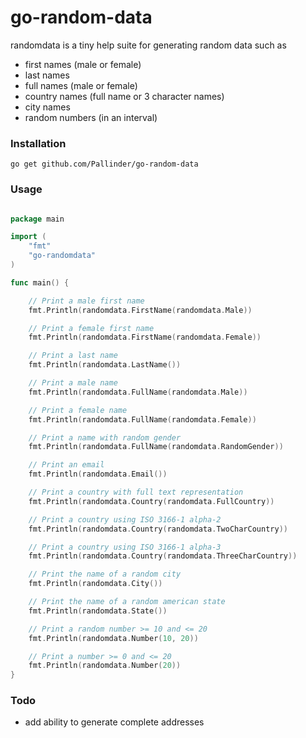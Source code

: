 go-random-data
==============

randomdata is a tiny help suite for generating random data such as 
* first names (male or female)
* last names
* full names (male or female) 
* country names (full name or 3 character names)
* city names
* random numbers (in an interval)
 
### Installation
```go get github.com/Pallinder/go-random-data```

### Usage
```go

package main

import (
	"fmt"
	"go-randomdata"
)

func main() {

	// Print a male first name
	fmt.Println(randomdata.FirstName(randomdata.Male))

	// Print a female first name
	fmt.Println(randomdata.FirstName(randomdata.Female))

	// Print a last name
	fmt.Println(randomdata.LastName())

	// Print a male name
	fmt.Println(randomdata.FullName(randomdata.Male))

	// Print a female name
	fmt.Println(randomdata.FullName(randomdata.Female))

	// Print a name with random gender
	fmt.Println(randomdata.FullName(randomdata.RandomGender))

	// Print an email
	fmt.Println(randomdata.Email())

	// Print a country with full text representation
	fmt.Println(randomdata.Country(randomdata.FullCountry))

	// Print a country using ISO 3166-1 alpha-2
	fmt.Println(randomdata.Country(randomdata.TwoCharCountry))

	// Print a country using ISO 3166-1 alpha-3
	fmt.Println(randomdata.Country(randomdata.ThreeCharCountry))

	// Print the name of a random city
	fmt.Println(randomdata.City())

	// Print the name of a random american state
	fmt.Println(randomdata.State())

	// Print a random number >= 10 and <= 20
	fmt.Println(randomdata.Number(10, 20))

	// Print a number >= 0 and <= 20
	fmt.Println(randomdata.Number(20))
}

```

### Todo
* add ability to generate complete addresses
